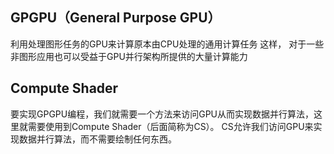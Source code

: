 ## GPGPU（General Purpose GPU）
利用处理图形任务的GPU来计算原本由CPU处理的通用计算任务
这样， 对于一些非图形应用也可以受益于GPU并行架构所提供的大量计算能力

## Compute Shader
要实现GPGPU编程，我们就需要一个方法来访问GPU从而实现数据并行算法，这里就需要使用到Compute Shader（后面简称为CS）。
CS允许我们访问GPU来实现数据并行算法，而不需要绘制任何东西。
